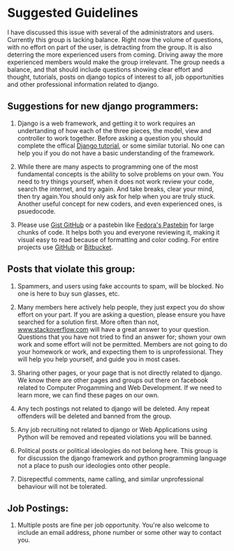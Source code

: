 Suggested Guidelines
====================
I have discussed this issue with several of the administrators and users. Currently this group is lacking balance. Right now the volume of questions, with no effort on part of the user, is detracting from the group. It is also deterring the more experienced users from coming. Driving away the more experienced members would make the group irrelevant. The group needs a balance, and that should include questions showing clear effort and thought, tutorials, posts on django topics of interest to all, job opportunities and other professional information related to django.

Suggestions for new django programmers:
---------------------------------------
1) Django is a web framework, and getting it to work requires an undertanding of how each of the three pieces, the model, view and controller to work together. Before asking a question you should complete the offical [Django tutorial](https://docs.djangoproject.com/en/1.6/intro/tutorial01/), or some similar tutorial. No one can help you if you do not have a basic understanding of the framework.

2) While there are many aspects to programming one of the most fundamental concepts is the ability to solve problems on your own. You need to try things yourself, when it does not work review your code, search the internet, and try again. And take breaks, clear your mind, then try again.You should only ask for help when you are truly stuck. Another useful concept for new coders, and even experienced ones, is psuedocode.

3) Please use [Gist GitHub](https://gist.github.com/) or a pastebin like [Fedora's Pastebin](http://paste.fedoraproject.org/) for large chunks of code. It helps both you and everyone reviewing it, making it visual easy to read because of formatting and color coding. For entire projects use [GitHub](https://github.com) or [Bitbucket](https://bitbucket.org/).

Posts that violate this group:
------------------------------
1) Spammers, and users using fake accounts to spam, will be blocked. No one is here to buy sun glasses, etc.

2) Many members here actively help people, they just expect you do show effort on your part. If you are asking a question, please ensure you have searched for a solution first. More often than not, www.stackoverflow.com will have a great answer to your question. Questions that you have not tried to find an answer for; shown your own work and some effort will not be permitted. Members are not going to do your homework or work, and expecting them to is unprofessional. They will help you help yourself, and guide you in most cases.

3) Sharing other pages, or your page that is not directly related to django. We know there are other pages and groups out there on facebook related to Computer Progamming and Web Development. If we need to learn more, we can find these pages on our own.

4) Any tech postings not related to django will be deleted. Any repeat offenders will be deleted and banned from the group.

5) Any job recruiting not related to django or Web Applications using Python will be removed and repeated violations you will be banned. 

6) Political posts or political ideologies do not belong here. This group is for discussion the django framework and python programming language not a place to push our ideologies onto other people.

7) Disrepectful comments, name calling, and similar unprofessional behaviour will not be tolerated.

Job Postings:
--------------------------
1) Multiple posts are fine per job opportunity. You're also welcome to include an email address, phone number or some other way to contact you.
